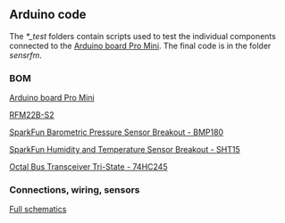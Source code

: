 ## Arduino code

The *\*_test* folders contain scripts used to test the individual components connected to the [Arduino board Pro Mini][1].
The final code is in the folder *sensrfm*.

### BOM 
[Arduino board Pro Mini][1]

[RFM22B-S2][2]

[SparkFun Barometric Pressure Sensor Breakout - BMP180][3]

[SparkFun Humidity and Temperature Sensor Breakout - SHT15][4]

[Octal Bus Transceiver Tri-State - 74HC245][5]

### Connections, wiring, sensors

[Full schematics][6]


[1]: https://www.arduino.cc/en/Main/ArduinoBoardProMini
[2]: https://www.sparkfun.com/products/retired/10154
[3]: https://github.com/sparkfun/BMP180_Breakout_Arduino_Library
[4]: https://github.com/sparkfun/SHT15_Breakout
[5]: http://www.futurlec.com/74HC/74HC245.shtml
[6]: https://github.com/istvanzk/WStation/blob/master/docs/arduino_wstation.pdf
